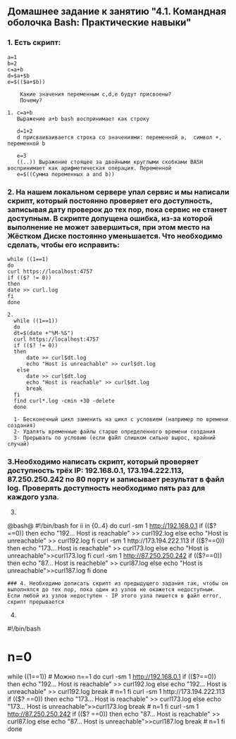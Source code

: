 ## Домашнее задание к занятию "4.1. Командная оболочка Bash: Практические навыки"

### 1. Есть скрипт:
```
a=1
b=2
c=a+b
d=$a+$b
e=$(($a+$b))

    Какие значения переменным c,d,e будут присвоены?
    Почему?

1. c=a+b
   Выражение a+b bash воспринимает как строку
   
   d=1+2
   d присваиваивается строка со значениями: переменной a,  символ +, переменной b
  
   e=3
   ((..)) Выражение стоящее за двойными круглыми скобками BASH воспринимает как арифметическая операция. Переменной
   e=$((Сумма переменных a and b))
```   

### 2. На нашем локальном сервере упал сервис и мы написали скрипт, который постоянно проверяет его доступность, записывая дату проверок до тех пор, пока сервис не станет доступным. В скрипте допущена ошибка, из-за которой выполнение не может завершиться, при этом место на Жёстком Диске постоянно уменьшается. Что необходимо сделать, чтобы его исправить:
``` 
while ((1==1)
do
curl https://localhost:4757
if (($? != 0))
then
date >> curl.log
fi
done
```
```
2.
  while ((1==1))
  do
  dt=$(date +"%M-%S")
  curl https://localhost:4757
  if (($? != 0))
  then 
      date >> curl$dt.log
      echo "Host is unreachable" >> curl$dt.log
   else
      date >> curl$dt.log
      echo "Host is reachable" >> curl$dt.log
      break
  fi
  find curl*.log -cmin +30 -delete
  done
  
  1- Бесконечный цикл заменить на цикл с условием (например по времени создания)
  2- Удалять временные файлы старше определенного времени создания
  3- Прерывать по условию (если файл слишком сильно вырос, крайний случай)
  ```
  
### 3.Необходимо написать скрипт, который проверяет доступность трёх IP: 192.168.0.1, 173.194.222.113, 87.250.250.242 по 80 порту и записывает результат в файл log. Проверять доступность необходимо пять раз для каждого узла.  
  
3.
@bash@
  #!/bin/bash
  for ii in {0..4}
  do
  curl -sm 1 http://192.168.0.1
  if (($?==0))
        then
        echo "192... Host is reachable" >> curl192.log
        else
        echo "Host is unreachable" >> curl192.log
  fi
  curl -sm 1 http://173.194.222.113
  if (($?==0))
        then
        echo "173... Host is reachable" >> curl173.log
        else
        echo "Host is unreachable">>curl173.log
 fi
 curl -sm 1 http://87.250.250.242
 if (($?==0))
        then
        echo "87... Host is reacheble" >> curl87.log
        else
        echo "Host is unreachable">>curl187.log
 fi
done
```
### 4. Необходимо дописать скрипт из предыдущего задания так, чтобы он выполнялся до тех пор, пока один из узлов не окажется недоступным. Если любой из узлов недоступен - IP этого узла пишется в файл error, скрипт прерывается
```
4.
#!/bin/bash
# n=0
while ((1==1)) # Можно n==1
do
 curl -sm 1 http://192.168.0.1
 if (($?==0))
        then
        echo "192... Host is reachable" >> curl192.log
        else
        echo "192... Host is unreachable" >> curl192.log
        break # n=1
 fi
 curl -sm 1 http://173.194.222.113
 if (($? ==0))
        then
        echo "173... Host is reachable" >> curl173.log
        else
        echo "173... Host is unreachable">>curl173.log
        break # n=1
 fi
 curl -sm 1 http://87.250.250.242
 if (($? ==0))
        then
        echo "87... Host is reachable" >> curl87.log
        else
        echo "87... Host is unreachable">>curl187.log
        break # n=1
 fi
done
```
